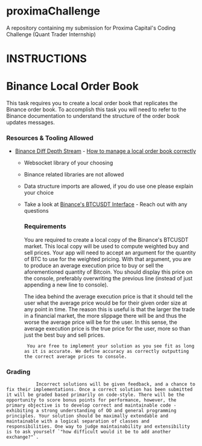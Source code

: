 # proximaChallenge
A repository containing my submission for Proxima Capital's Coding Challenge (Quant Trader Internship)

# INSTRUCTIONS

# Binance Local Order Book
This task requires you to create a local order book that replicates the Binance order book. To accomplish this task you will need to refer to the Binance documentation to understand the structure of the order book updates messages.
 
  ### Resources & Tooling Allowed
   - [Binance Diff Depth Stream](https://github.com/binance-exchange/binance-official-api-docs/blob/master/web-socket-streams.md#diff-depth-stream)
    - [How to manage a local order book correctly](https://github.com/binance-exchange/binance-official-api-docs/blob/master/web-socket-streams.md#how-to-manage-a-local-order-book-correctly)
     - Websocket library of your choosing
      - Binance related libraries are not allowed
       - Data structure imports are allowed, if you do use one please explain your choice
        - Take a look at [Binance's BTCUSDT Interface](https://www.binance.com/en/trade/USDC_USDT)
         - Reach out with any questions
          
           ### Requirements
            You are required to create a local copy of the Binance's BTCUSDT market. This local copy will be used to compute weighted buy and sell prices. Your app will need to accept an argument for the quantity of BTC to use for the weighted pricing. With that argument, you are to produce an average execution price to buy or sell the aforementioned quantity of Bitcoin. You should display this price on the console, preferably overwriting the previous line (instead of just appending a new line to console).
            
             The idea behind the average execution price is that it should tell the user what the average price would be for their given order size at any point in time. The reason this is useful is that the larger the trade in a financial market, the more slippage there will be and thus the worse the average price will be for the user. In this sense, the average execution price is the true price for the user, more so than just the best buy and sell prices.
              
               You are free to implement your solution as you see fit as long as it is accurate. We define accuracy as correctly outputting the correct average prices to console.
               
### Grading
               Incorrect solutions will be given feedback, and a chance to fix their implementations. Once a correct solution has been submitted it will be graded based primarily on code-style. There will be the opportunity to score bonus points for performance, however, the primary objective is to develop correct and maintainable code - exhibiting a strong understanding of OO and general programming principles. Your solution should be maximally extendable and maintainable with a logical separation of classes and responsibilities. One way to judge maintainability and extensibility is to ask yourself `"how difficult would it be to add another exchange?"`.
